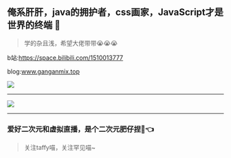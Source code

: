 ## 俺系肝肝，java的拥护者，css画家，JavaScript才是世界的终端 👋

> 学的杂且浅，希望大佬带带😭😭😭

b站:https://space.bilibili.com/1510013777
  
blog:www.ganganmix.top

<!--
**ganganmix/ganganmix** is a ✨ _special_ ✨ repository because its `README.md` (this file) appears on your GitHub profile.

Here are some ideas to get you started:

- 🔭 I’m currently working on ...
- 🌱 I’m currently learning ...
- 👯 I’m looking to collaborate on ...
- 🤔 I’m looking for help with ...
- 💬 Ask me about ...
- 📫 How to reach me: ...
- 😄 Pronouns: ...
- ⚡ Fun fact: ...
-->


![](https://github-readme-stats.vercel.app/api?username=ganganmix&show_icons=true&theme=transparent)

---

![](https://github-readme-stats.vercel.app/api/top-langs/?username=ganganmix&theme=dark&layout=compact)

---

### 爱好二次元和虚拟直播，是个二次元肥仔捏🤣👈

> 关注taffy喵，关注罕见喵~
